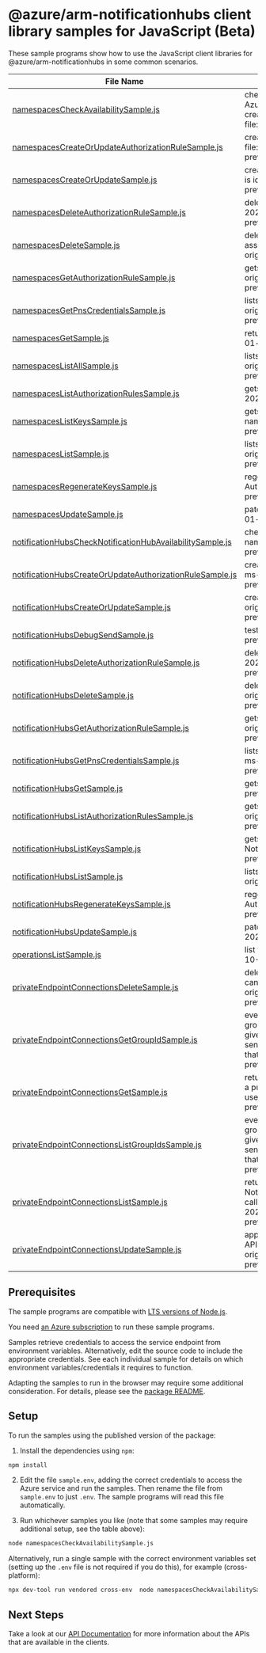 # @azure/arm-notificationhubs client library samples for JavaScript (Beta)

These sample programs show how to use the JavaScript client libraries for @azure/arm-notificationhubs in some common scenarios.

| **File Name**                                                                                                       | **Description**                                                                                                                                                                                                                                                                                                                                                          |
| ------------------------------------------------------------------------------------------------------------------- | ------------------------------------------------------------------------------------------------------------------------------------------------------------------------------------------------------------------------------------------------------------------------------------------------------------------------------------------------------------------------ |
| [namespacesCheckAvailabilitySample.js][namespacescheckavailabilitysample]                                           | checks the availability of the given service namespace across all Azure subscriptions. This is useful because the domain name is created based on the service namespace name. x-ms-original-file: 2023-10-01-preview/Namespaces/CheckAvailability.json                                                                                                                   |
| [namespacesCreateOrUpdateAuthorizationRuleSample.js][namespacescreateorupdateauthorizationrulesample]               | creates an authorization rule for a namespace x-ms-original-file: 2023-10-01-preview/Namespaces/AuthorizationRuleCreateOrUpdate.json                                                                                                                                                                                                                                     |
| [namespacesCreateOrUpdateSample.js][namespacescreateorupdatesample]                                                 | creates / Updates a Notification Hub namespace. This operation is idempotent. x-ms-original-file: 2023-10-01-preview/Namespaces/CreateOrUpdate.json                                                                                                                                                                                                                      |
| [namespacesDeleteAuthorizationRuleSample.js][namespacesdeleteauthorizationrulesample]                               | deletes a namespace authorization rule x-ms-original-file: 2023-10-01-preview/Namespaces/AuthorizationRuleDelete.json                                                                                                                                                                                                                                                    |
| [namespacesDeleteSample.js][namespacesdeletesample]                                                                 | deletes an existing namespace. This operation also removes all associated notificationHubs under the namespace. x-ms-original-file: 2023-10-01-preview/Namespaces/Delete.json                                                                                                                                                                                            |
| [namespacesGetAuthorizationRuleSample.js][namespacesgetauthorizationrulesample]                                     | gets an authorization rule for a namespace by name. x-ms-original-file: 2023-10-01-preview/Namespaces/AuthorizationRuleGet.json                                                                                                                                                                                                                                          |
| [namespacesGetPnsCredentialsSample.js][namespacesgetpnscredentialssample]                                           | lists the PNS credentials associated with a namespace. x-ms-original-file: 2023-10-01-preview/Namespaces/PnsCredentialsGet.json                                                                                                                                                                                                                                          |
| [namespacesGetSample.js][namespacesgetsample]                                                                       | returns the given namespace. x-ms-original-file: 2023-10-01-preview/Namespaces/Get.json                                                                                                                                                                                                                                                                                  |
| [namespacesListAllSample.js][namespaceslistallsample]                                                               | lists all the available namespaces within the subscription. x-ms-original-file: 2023-10-01-preview/Namespaces/ListBySubscription.json                                                                                                                                                                                                                                    |
| [namespacesListAuthorizationRulesSample.js][namespaceslistauthorizationrulessample]                                 | gets the authorization rules for a namespace. x-ms-original-file: 2023-10-01-preview/Namespaces/AuthorizationRuleList.json                                                                                                                                                                                                                                               |
| [namespacesListKeysSample.js][namespaceslistkeyssample]                                                             | gets the Primary and Secondary ConnectionStrings to the namespace. x-ms-original-file: 2023-10-01-preview/Namespaces/AuthorizationRuleListKeys.json                                                                                                                                                                                                                      |
| [namespacesListSample.js][namespaceslistsample]                                                                     | lists the available namespaces within a resource group. x-ms-original-file: 2023-10-01-preview/Namespaces/ListByResourceGroup.json                                                                                                                                                                                                                                       |
| [namespacesRegenerateKeysSample.js][namespacesregeneratekeyssample]                                                 | regenerates the Primary/Secondary Keys to the Namespace Authorization Rule x-ms-original-file: 2023-10-01-preview/Namespaces/AuthorizationRuleRegenerateKey.json                                                                                                                                                                                                         |
| [namespacesUpdateSample.js][namespacesupdatesample]                                                                 | patches the existing namespace. x-ms-original-file: 2023-10-01-preview/Namespaces/Update.json                                                                                                                                                                                                                                                                            |
| [notificationHubsCheckNotificationHubAvailabilitySample.js][notificationhubschecknotificationhubavailabilitysample] | checks the availability of the given notificationHub in a namespace. x-ms-original-file: 2023-10-01-preview/NotificationHubs/CheckAvailability.json                                                                                                                                                                                                                      |
| [notificationHubsCreateOrUpdateAuthorizationRuleSample.js][notificationhubscreateorupdateauthorizationrulesample]   | creates/Updates an authorization rule for a NotificationHub x-ms-original-file: 2023-10-01-preview/NotificationHubs/AuthorizationRuleCreateOrUpdate.json                                                                                                                                                                                                                 |
| [notificationHubsCreateOrUpdateSample.js][notificationhubscreateorupdatesample]                                     | creates/Update a NotificationHub in a namespace. x-ms-original-file: 2023-10-01-preview/NotificationHubs/CreateOrUpdate.json                                                                                                                                                                                                                                             |
| [notificationHubsDebugSendSample.js][notificationhubsdebugsendsample]                                               | test send a push notification. x-ms-original-file: 2023-10-01-preview/NotificationHubs/DebugSend.json                                                                                                                                                                                                                                                                    |
| [notificationHubsDeleteAuthorizationRuleSample.js][notificationhubsdeleteauthorizationrulesample]                   | deletes a notificationHub authorization rule x-ms-original-file: 2023-10-01-preview/NotificationHubs/AuthorizationRuleDelete.json                                                                                                                                                                                                                                        |
| [notificationHubsDeleteSample.js][notificationhubsdeletesample]                                                     | deletes a notification hub associated with a namespace. x-ms-original-file: 2023-10-01-preview/NotificationHubs/Delete.json                                                                                                                                                                                                                                              |
| [notificationHubsGetAuthorizationRuleSample.js][notificationhubsgetauthorizationrulesample]                         | gets an authorization rule for a NotificationHub by name. x-ms-original-file: 2023-10-01-preview/NotificationHubs/AuthorizationRuleGet.json                                                                                                                                                                                                                              |
| [notificationHubsGetPnsCredentialsSample.js][notificationhubsgetpnscredentialssample]                               | lists the PNS Credentials associated with a notification hub. x-ms-original-file: 2023-10-01-preview/NotificationHubs/PnsCredentialsGet.json                                                                                                                                                                                                                             |
| [notificationHubsGetSample.js][notificationhubsgetsample]                                                           | gets the notification hub. x-ms-original-file: 2023-10-01-preview/NotificationHubs/Get.json                                                                                                                                                                                                                                                                              |
| [notificationHubsListAuthorizationRulesSample.js][notificationhubslistauthorizationrulessample]                     | gets the authorization rules for a NotificationHub. x-ms-original-file: 2023-10-01-preview/NotificationHubs/AuthorizationRuleList.json                                                                                                                                                                                                                                   |
| [notificationHubsListKeysSample.js][notificationhubslistkeyssample]                                                 | gets the Primary and Secondary ConnectionStrings to the NotificationHub x-ms-original-file: 2023-10-01-preview/NotificationHubs/AuthorizationRuleListKeys.json                                                                                                                                                                                                           |
| [notificationHubsListSample.js][notificationhubslistsample]                                                         | lists the notification hubs associated with a namespace. x-ms-original-file: 2023-10-01-preview/NotificationHubs/List.json                                                                                                                                                                                                                                               |
| [notificationHubsRegenerateKeysSample.js][notificationhubsregeneratekeyssample]                                     | regenerates the Primary/Secondary Keys to the NotificationHub Authorization Rule x-ms-original-file: 2023-10-01-preview/NotificationHubs/AuthorizationRuleRegenerateKey.json                                                                                                                                                                                             |
| [notificationHubsUpdateSample.js][notificationhubsupdatesample]                                                     | patch a NotificationHub in a namespace. x-ms-original-file: 2023-10-01-preview/NotificationHubs/Update.json                                                                                                                                                                                                                                                              |
| [operationsListSample.js][operationslistsample]                                                                     | list the operations for the provider x-ms-original-file: 2023-10-01-preview/NHOperationsList.json                                                                                                                                                                                                                                                                        |
| [privateEndpointConnectionsDeleteSample.js][privateendpointconnectionsdeletesample]                                 | deletes the Private Endpoint Connection. This is a public API that can be called directly by Notification Hubs users. x-ms-original-file: 2023-10-01-preview/Namespaces/PrivateEndpointConnectionDelete.json                                                                                                                                                             |
| [privateEndpointConnectionsGetGroupIdSample.js][privateendpointconnectionsgetgroupidsample]                         | even though this namespace requires subscription id, resource group and namespace name, it returns a constant payload (for a given namespacE) every time it's called. That's why we don't send it to the sibling RP, but process it directly in the scale unit that received the request. x-ms-original-file: 2023-10-01-preview/Namespaces/PrivateLinkResourceGet.json  |
| [privateEndpointConnectionsGetSample.js][privateendpointconnectionsgetsample]                                       | returns a Private Endpoint Connection with a given name. This is a public API that can be called directly by Notification Hubs users. x-ms-original-file: 2023-10-01-preview/Namespaces/PrivateEndpointConnectionGet.json                                                                                                                                                |
| [privateEndpointConnectionsListGroupIdsSample.js][privateendpointconnectionslistgroupidssample]                     | even though this namespace requires subscription id, resource group and namespace name, it returns a constant payload (for a given namespacE) every time it's called. That's why we don't send it to the sibling RP, but process it directly in the scale unit that received the request. x-ms-original-file: 2023-10-01-preview/Namespaces/PrivateLinkResourceList.json |
| [privateEndpointConnectionsListSample.js][privateendpointconnectionslistsample]                                     | returns all Private Endpoint Connections that belong to the given Notification Hubs namespace. This is a public API that can be called directly by Notification Hubs users. x-ms-original-file: 2023-10-01-preview/Namespaces/PrivateEndpointConnectionList.json                                                                                                         |
| [privateEndpointConnectionsUpdateSample.js][privateendpointconnectionsupdatesample]                                 | approves or rejects Private Endpoint Connection. This is a public API that can be called directly by Notification Hubs users. x-ms-original-file: 2023-10-01-preview/Namespaces/PrivateEndpointConnectionUpdate.json                                                                                                                                                     |

## Prerequisites

The sample programs are compatible with [LTS versions of Node.js](https://github.com/nodejs/release#release-schedule).

You need [an Azure subscription][freesub] to run these sample programs.

Samples retrieve credentials to access the service endpoint from environment variables. Alternatively, edit the source code to include the appropriate credentials. See each individual sample for details on which environment variables/credentials it requires to function.

Adapting the samples to run in the browser may require some additional consideration. For details, please see the [package README][package].

## Setup

To run the samples using the published version of the package:

1. Install the dependencies using `npm`:

```bash
npm install
```

2. Edit the file `sample.env`, adding the correct credentials to access the Azure service and run the samples. Then rename the file from `sample.env` to just `.env`. The sample programs will read this file automatically.

3. Run whichever samples you like (note that some samples may require additional setup, see the table above):

```bash
node namespacesCheckAvailabilitySample.js
```

Alternatively, run a single sample with the correct environment variables set (setting up the `.env` file is not required if you do this), for example (cross-platform):

```bash
npx dev-tool run vendored cross-env  node namespacesCheckAvailabilitySample.js
```

## Next Steps

Take a look at our [API Documentation][apiref] for more information about the APIs that are available in the clients.

[namespacescheckavailabilitysample]: https://github.com/Azure/azure-sdk-for-js/blob/main/sdk/notificationhubs/arm-notificationhubs/samples/v3-beta/javascript/namespacesCheckAvailabilitySample.js
[namespacescreateorupdateauthorizationrulesample]: https://github.com/Azure/azure-sdk-for-js/blob/main/sdk/notificationhubs/arm-notificationhubs/samples/v3-beta/javascript/namespacesCreateOrUpdateAuthorizationRuleSample.js
[namespacescreateorupdatesample]: https://github.com/Azure/azure-sdk-for-js/blob/main/sdk/notificationhubs/arm-notificationhubs/samples/v3-beta/javascript/namespacesCreateOrUpdateSample.js
[namespacesdeleteauthorizationrulesample]: https://github.com/Azure/azure-sdk-for-js/blob/main/sdk/notificationhubs/arm-notificationhubs/samples/v3-beta/javascript/namespacesDeleteAuthorizationRuleSample.js
[namespacesdeletesample]: https://github.com/Azure/azure-sdk-for-js/blob/main/sdk/notificationhubs/arm-notificationhubs/samples/v3-beta/javascript/namespacesDeleteSample.js
[namespacesgetauthorizationrulesample]: https://github.com/Azure/azure-sdk-for-js/blob/main/sdk/notificationhubs/arm-notificationhubs/samples/v3-beta/javascript/namespacesGetAuthorizationRuleSample.js
[namespacesgetpnscredentialssample]: https://github.com/Azure/azure-sdk-for-js/blob/main/sdk/notificationhubs/arm-notificationhubs/samples/v3-beta/javascript/namespacesGetPnsCredentialsSample.js
[namespacesgetsample]: https://github.com/Azure/azure-sdk-for-js/blob/main/sdk/notificationhubs/arm-notificationhubs/samples/v3-beta/javascript/namespacesGetSample.js
[namespaceslistallsample]: https://github.com/Azure/azure-sdk-for-js/blob/main/sdk/notificationhubs/arm-notificationhubs/samples/v3-beta/javascript/namespacesListAllSample.js
[namespaceslistauthorizationrulessample]: https://github.com/Azure/azure-sdk-for-js/blob/main/sdk/notificationhubs/arm-notificationhubs/samples/v3-beta/javascript/namespacesListAuthorizationRulesSample.js
[namespaceslistkeyssample]: https://github.com/Azure/azure-sdk-for-js/blob/main/sdk/notificationhubs/arm-notificationhubs/samples/v3-beta/javascript/namespacesListKeysSample.js
[namespaceslistsample]: https://github.com/Azure/azure-sdk-for-js/blob/main/sdk/notificationhubs/arm-notificationhubs/samples/v3-beta/javascript/namespacesListSample.js
[namespacesregeneratekeyssample]: https://github.com/Azure/azure-sdk-for-js/blob/main/sdk/notificationhubs/arm-notificationhubs/samples/v3-beta/javascript/namespacesRegenerateKeysSample.js
[namespacesupdatesample]: https://github.com/Azure/azure-sdk-for-js/blob/main/sdk/notificationhubs/arm-notificationhubs/samples/v3-beta/javascript/namespacesUpdateSample.js
[notificationhubschecknotificationhubavailabilitysample]: https://github.com/Azure/azure-sdk-for-js/blob/main/sdk/notificationhubs/arm-notificationhubs/samples/v3-beta/javascript/notificationHubsCheckNotificationHubAvailabilitySample.js
[notificationhubscreateorupdateauthorizationrulesample]: https://github.com/Azure/azure-sdk-for-js/blob/main/sdk/notificationhubs/arm-notificationhubs/samples/v3-beta/javascript/notificationHubsCreateOrUpdateAuthorizationRuleSample.js
[notificationhubscreateorupdatesample]: https://github.com/Azure/azure-sdk-for-js/blob/main/sdk/notificationhubs/arm-notificationhubs/samples/v3-beta/javascript/notificationHubsCreateOrUpdateSample.js
[notificationhubsdebugsendsample]: https://github.com/Azure/azure-sdk-for-js/blob/main/sdk/notificationhubs/arm-notificationhubs/samples/v3-beta/javascript/notificationHubsDebugSendSample.js
[notificationhubsdeleteauthorizationrulesample]: https://github.com/Azure/azure-sdk-for-js/blob/main/sdk/notificationhubs/arm-notificationhubs/samples/v3-beta/javascript/notificationHubsDeleteAuthorizationRuleSample.js
[notificationhubsdeletesample]: https://github.com/Azure/azure-sdk-for-js/blob/main/sdk/notificationhubs/arm-notificationhubs/samples/v3-beta/javascript/notificationHubsDeleteSample.js
[notificationhubsgetauthorizationrulesample]: https://github.com/Azure/azure-sdk-for-js/blob/main/sdk/notificationhubs/arm-notificationhubs/samples/v3-beta/javascript/notificationHubsGetAuthorizationRuleSample.js
[notificationhubsgetpnscredentialssample]: https://github.com/Azure/azure-sdk-for-js/blob/main/sdk/notificationhubs/arm-notificationhubs/samples/v3-beta/javascript/notificationHubsGetPnsCredentialsSample.js
[notificationhubsgetsample]: https://github.com/Azure/azure-sdk-for-js/blob/main/sdk/notificationhubs/arm-notificationhubs/samples/v3-beta/javascript/notificationHubsGetSample.js
[notificationhubslistauthorizationrulessample]: https://github.com/Azure/azure-sdk-for-js/blob/main/sdk/notificationhubs/arm-notificationhubs/samples/v3-beta/javascript/notificationHubsListAuthorizationRulesSample.js
[notificationhubslistkeyssample]: https://github.com/Azure/azure-sdk-for-js/blob/main/sdk/notificationhubs/arm-notificationhubs/samples/v3-beta/javascript/notificationHubsListKeysSample.js
[notificationhubslistsample]: https://github.com/Azure/azure-sdk-for-js/blob/main/sdk/notificationhubs/arm-notificationhubs/samples/v3-beta/javascript/notificationHubsListSample.js
[notificationhubsregeneratekeyssample]: https://github.com/Azure/azure-sdk-for-js/blob/main/sdk/notificationhubs/arm-notificationhubs/samples/v3-beta/javascript/notificationHubsRegenerateKeysSample.js
[notificationhubsupdatesample]: https://github.com/Azure/azure-sdk-for-js/blob/main/sdk/notificationhubs/arm-notificationhubs/samples/v3-beta/javascript/notificationHubsUpdateSample.js
[operationslistsample]: https://github.com/Azure/azure-sdk-for-js/blob/main/sdk/notificationhubs/arm-notificationhubs/samples/v3-beta/javascript/operationsListSample.js
[privateendpointconnectionsdeletesample]: https://github.com/Azure/azure-sdk-for-js/blob/main/sdk/notificationhubs/arm-notificationhubs/samples/v3-beta/javascript/privateEndpointConnectionsDeleteSample.js
[privateendpointconnectionsgetgroupidsample]: https://github.com/Azure/azure-sdk-for-js/blob/main/sdk/notificationhubs/arm-notificationhubs/samples/v3-beta/javascript/privateEndpointConnectionsGetGroupIdSample.js
[privateendpointconnectionsgetsample]: https://github.com/Azure/azure-sdk-for-js/blob/main/sdk/notificationhubs/arm-notificationhubs/samples/v3-beta/javascript/privateEndpointConnectionsGetSample.js
[privateendpointconnectionslistgroupidssample]: https://github.com/Azure/azure-sdk-for-js/blob/main/sdk/notificationhubs/arm-notificationhubs/samples/v3-beta/javascript/privateEndpointConnectionsListGroupIdsSample.js
[privateendpointconnectionslistsample]: https://github.com/Azure/azure-sdk-for-js/blob/main/sdk/notificationhubs/arm-notificationhubs/samples/v3-beta/javascript/privateEndpointConnectionsListSample.js
[privateendpointconnectionsupdatesample]: https://github.com/Azure/azure-sdk-for-js/blob/main/sdk/notificationhubs/arm-notificationhubs/samples/v3-beta/javascript/privateEndpointConnectionsUpdateSample.js
[apiref]: https://learn.microsoft.com/javascript/api/@azure/arm-notificationhubs?view=azure-node-preview
[freesub]: https://azure.microsoft.com/free/
[package]: https://github.com/Azure/azure-sdk-for-js/tree/main/sdk/notificationhubs/arm-notificationhubs/README.md

